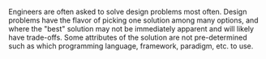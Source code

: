 
Engineers are often asked to solve design problems most often. Design problems have the flavor of picking one solution among many options, and where the "best" solution may not be immediately apparent and will likely have trade-offs. Some attributes of the solution are not pre-determined such as which programming language, framework, paradigm, etc. to use.

